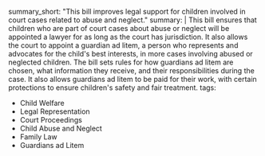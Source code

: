summary_short: "This bill improves legal support for children involved in court cases related to abuse and neglect."
summary: |
  This bill ensures that children who are part of court cases about abuse or neglect will be appointed a lawyer for as long as the court has jurisdiction. It also allows the court to appoint a guardian ad litem, a person who represents and advocates for the child's best interests, in more cases involving abused or neglected children. The bill sets rules for how guardians ad litem are chosen, what information they receive, and their responsibilities during the case. It also allows guardians ad litem to be paid for their work, with certain protections to ensure children's safety and fair treatment.
tags:
  - Child Welfare
  - Legal Representation
  - Court Proceedings
  - Child Abuse and Neglect
  - Family Law
  - Guardians ad Litem
